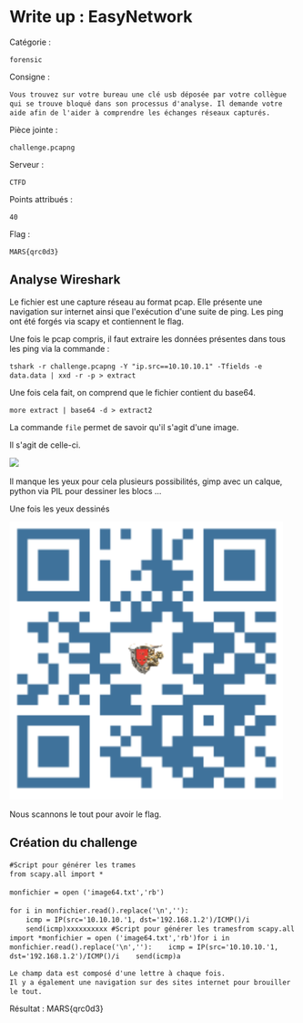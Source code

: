 # Write up : EasyNetwork



Catégorie :

```
forensic
```

Consigne :

```
Vous trouvez sur votre bureau une clé usb déposée par votre collègue qui se trouve bloqué dans son processus d'analyse. Il demande votre aide afin de l'aider à comprendre les échanges réseaux capturés.
```

Pièce jointe :

```
challenge.pcapng
```

Serveur :

```
CTFD
```

Points attribués :

```
40
```

Flag :

```
MARS{qrc0d3}
```



## Analyse Wireshark

Le fichier est une capture réseau au format pcap.
Elle présente une navigation sur internet ainsi que l'exécution d'une suite de ping.
Les ping ont été forgés via scapy et contiennent le flag.

Une fois le pcap compris, il faut extraire les données présentes dans tous les ping via la commande :

```
tshark -r challenge.pcapng -Y "ip.src==10.10.10.1" -Tfields -e data.data | xxd -r -p > extract
```

Une fois cela fait, on comprend que le fichier contient du base64.

```
more extract | base64 -d > extract2
```

La commande `file` permet de savoir qu'il s'agit d'une image.

Il s'agit de celle-ci.

![](./EasyNework-images./2.png)

Il manque les yeux pour cela plusieurs possibilités, gimp avec un calque, python via PIL pour dessiner les blocs ...

Une fois les yeux dessinés 

![](./EasyNework-images/1.png)



Nous scannons le tout pour avoir le flag.

## Création du challenge 

```
#Script pour générer les trames
from scapy.all import *

monfichier = open ('image64.txt','rb')

for i in monfichier.read().replace('\n',''):
    icmp = IP(src='10.10.10.'1, dst='192.168.1.2')/ICMP()/i
    send(icmp)xxxxxxxxxx #Script pour générer les tramesfrom scapy.all import *monfichier = open ('image64.txt','rb')​for i in monfichier.read().replace('\n',''):    icmp = IP(src='10.10.10.'1, dst='192.168.1.2')/ICMP()/i    send(icmp)a
```



```
Le champ data est composé d'une lettre à chaque fois.
Il y a également une navigation sur des sites internet pour brouiller le tout.
```



Résultat : MARS{qrc0d3}



